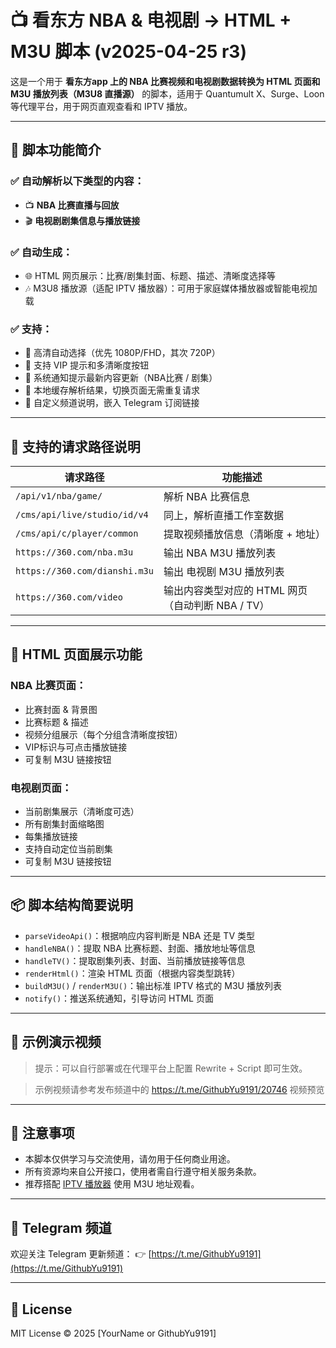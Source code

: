 # 📺 看东方 NBA & 电视剧 → HTML + M3U 脚本 (v2025-04-25 r3)

这是一个用于 **看东方app 上的 NBA 比赛视频和电视剧数据转换为 HTML 页面和 M3U 播放列表（M3U8 直播源）** 的脚本，适用于 Quantumult X、Surge、Loon 等代理平台，用于网页直观查看和 IPTV 播放。

---

## 🔧 脚本功能简介

### ✅ 自动解析以下类型的内容：
- 📺 **NBA 比赛直播与回放**
- 🎬 **电视剧剧集信息与播放链接**

### ✅ 自动生成：
- 🌐 HTML 网页展示：比赛/剧集封面、标题、描述、清晰度选择等
- 🎶 M3U8 播放源（适配 IPTV 播放器）：可用于家庭媒体播放器或智能电视加载

### ✅ 支持：
- 👀 高清自动选择（优先 1080P/FHD，其次 720P）
- 📎 支持 VIP 提示和多清晰度按钮
- 📣 系统通知提示最新内容更新（NBA比赛 / 剧集）
- 🧠 本地缓存解析结果，切换页面无需重复请求
- 📝 自定义频道说明，嵌入 Telegram 订阅链接

---

## 📁 支持的请求路径说明

| 请求路径 | 功能描述 |
|----------|----------|
| `/api/v1/nba/game/` | 解析 NBA 比赛信息 |
| `/cms/api/live/studio/id/v4` | 同上，解析直播工作室数据 |
| `/cms/api/c/player/common` | 提取视频播放信息（清晰度 + 地址） |
| `https://360.com/nba.m3u` | 输出 NBA M3U 播放列表 |
| `https://360.com/dianshi.m3u` | 输出 电视剧 M3U 播放列表 |
| `https://360.com/video` | 输出内容类型对应的 HTML 网页（自动判断 NBA / TV） |

---

## 🌈 HTML 页面展示功能

### NBA 比赛页面：
- 比赛封面 & 背景图
- 比赛标题 & 描述
- 视频分组展示（每个分组含清晰度按钮）
- VIP标识与可点击播放链接
- 可复制 M3U 链接按钮

### 电视剧页面：
- 当前剧集展示（清晰度可选）
- 所有剧集封面缩略图
- 每集播放链接
- 支持自动定位当前剧集
- 可复制 M3U 链接按钮

---

## 📦 脚本结构简要说明

- `parseVideoApi()`：根据响应内容判断是 NBA 还是 TV 类型
- `handleNBA()`：提取 NBA 比赛标题、封面、播放地址等信息
- `handleTV()`：提取剧集列表、封面、当前播放链接等信息
- `renderHtml()`：渲染 HTML 页面（根据内容类型跳转）
- `buildM3U()` / `renderM3U()`：输出标准 IPTV 格式的 M3U 播放列表
- `notify()`：推送系统通知，引导访问 HTML 页面

---

## 🧪 示例演示视频

> 提示：可以自行部署或在代理平台上配置 Rewrite + Script 即可生效。

> 示例视频请参考发布频道中的 https://t.me/GithubYu9191/20746 视频预览

---

## 📜 注意事项

- 本脚本仅供学习与交流使用，请勿用于任何商业用途。
- 所有资源均来自公开接口，使用者需自行遵守相关服务条款。
- 推荐搭配 [IPTV 播放器](https://iptv-org.github.io/) 使用 M3U 地址观看。

---

## 📮 Telegram 频道

欢迎关注 Telegram 更新频道：
👉 [https://t.me/GithubYu9191](https://t.me/GithubYu9191)

---

## 🔖 License

MIT License © 2025 [YourName or GithubYu9191]
